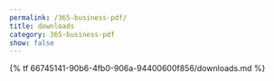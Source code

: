 ```yaml
---
permalink: /365-business-pdf/
title: downloads
category: 365-business-pdf
show: false
---
```


{% tf 66745141-90b6-4fb0-906a-94400600f856/downloads.md %}
